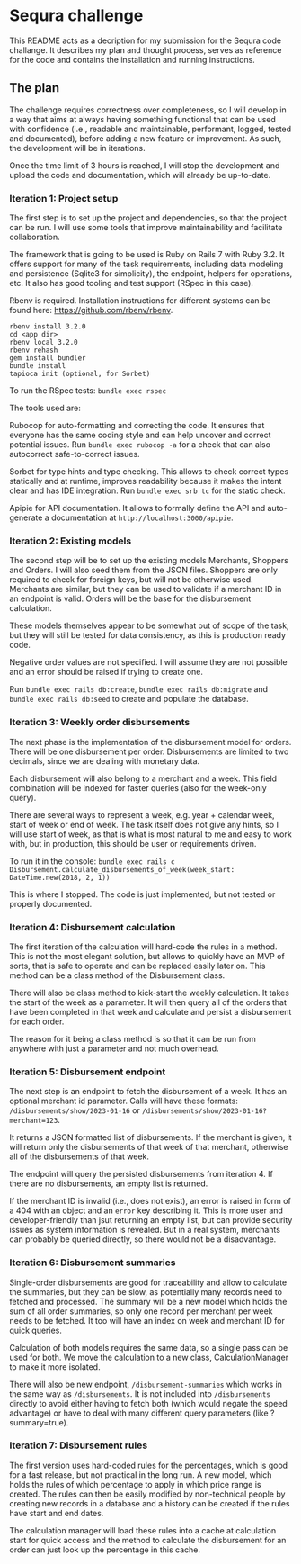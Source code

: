 # Sequra challenge

This README acts as a decription for my submission for the Sequra code challange. It describes my plan and thought process, serves as reference for the code and contains the installation and running instructions.

## The plan

The challenge requires correctness over completeness, so I will develop in a way that aims at always having something functional that can be used with confidence (i.e., readable and maintainable, performant, logged, tested and documented), before adding a new feature or improvement. As such, the development will be in iterations.

Once the time limit of 3 hours is reached, I will stop the development and upload the code and documentation, which will already be up-to-date.

### Iteration 1: Project setup

The first step is to set up the project and dependencies, so that the project can be run. I will use some tools that improve maintainability and facilitate collaboration.

The framework that is going to be used is Ruby on Rails 7 with Ruby 3.2. It offers support for many of the task requirements, including data modeling and persistence (Sqlite3 for simplicity), the endpoint, helpers for operations, etc. It also has good tooling and test support (RSpec in this case).

Rbenv is required. Installation instructions for different systems can be found here: https://github.com/rbenv/rbenv.
```
rbenv install 3.2.0
cd <app dir>
rbenv local 3.2.0
rbenv rehash
gem install bundler
bundle install
tapioca init (optional, for Sorbet)
```

To run the RSpec tests:
`bundle exec rspec`

The tools used are:

Rubocop for auto-formatting and correcting the code. It ensures that everyone has the same coding style and can help uncover and correct potential issues.
Run `bundle exec rubocop -a` for a check that can also autocorrect safe-to-correct issues.

Sorbet for type hints and type checking. This allows to check correct types statically and at runtime, improves readability because it makes the intent clear and has IDE integration.
Run `bundle exec srb tc` for the static check.

Apipie for API documentation. It allows to formally define the API and auto-generate a documentation at `http://localhost:3000/apipie`.

### Iteration 2: Existing models

The second step will be to set up the existing models Merchants, Shoppers and Orders. I will also seed them from the JSON files. Shoppers are only required to check for foreign keys, but will not be otherwise used. Merchants are similar, but they can be used to validate if a merchant ID in an endpoint is valid. Orders will be the base for the disbursement calculation.

These models themselves appear to be somewhat out of scope of the task, but they will still be tested for data consistency, as this is production ready code.

Negative order values are not specified. I will assume they are not possible and an error should be raised if trying to create one.

Run `bundle exec rails db:create`, `bundle exec rails db:migrate` and `bundle exec rails db:seed` to create and populate the database.

### Iteration 3: Weekly order disbursements

The next phase is the implementation of the disbursement model for orders. There will be one disbursement per order. Disbursements are limited to two decimals, since we are dealing with monetary data.

Each disbursement will also belong to a merchant and a week. This field combination will be indexed for faster queries (also for the week-only query).

There are several ways to represent a week, e.g. year + calendar week, start of week or end of week. The task itself does not give any hints, so I will use start of week, as that is what is most natural to me and easy to work with, but in production, this should be user or requirements driven.

To run it in the console:
`bundle exec rails c`
`Disbursement.calculate_disbursements_of_week(week_start: DateTime.new(2018, 2, 1))`

This is where I stopped. The code is just implemented, but not tested or properly documented.

### Iteration 4: Disbursement calculation

The first iteration of the calculation will hard-code the rules in a method. This is not the most elegant solution, but allows to quickly have an MVP of sorts, that is safe to operate and can be replaced easily later on. This method can be a class method of the Disbursement class.

There will also be class method to kick-start the weekly calculation. It takes the start of the week as a parameter. It will then query all of the orders that have been completed in that week and calculate and persist a disbursement for each order.

The reason for it being a class method is so that it can be run from anywhere with just a parameter and not much overhead.

### Iteration 5: Disbursement endpoint

The next step is an endpoint to fetch the disbursement of a week. It has an optional merchant id parameter. Calls will have these formats: `/disbursements/show/2023-01-16` or `/disbursements/show/2023-01-16?merchant=123`.

It returns a JSON formatted list of disbursements. If the merchant is given, it will return only the disbursements of that week of that merchant, otherwise all of the disbursements of that week.

The endpoint will query the persisted disbursements from iteration 4. If there are no disbursements, an empty list is returned.

If the merchant ID is invalid (i.e., does not exist), an error is raised in form of a 404 with an object and an `error` key describing it. This is more user and developer-friendly than jsut returning an empty list, but can provide security issues as system information is revealed. But in a real system, merchants can probably be queried directly, so there would not be a disadvantage.

### Iteration 6: Disbursement summaries

Single-order disbursements are good for traceability and allow to calculate the summaries, but they can be slow, as potentially many records need to fetched and processed. The summary will be a new model which holds the sum of all order summaries, so only one record per merchant per week needs to be fetched. It too will have an index on week and merchant ID for quick queries.

Calculation of both models requires the same data, so a single pass can be used for both. We move the calculation to a new class, CalculationManager to make it more isolated.

There will also be new endpoint, `/disbursement-summaries` which works in the same way as `/disbursements`. It is not included into `/disbursements` directly to avoid either having to fetch both (which would negate the speed advantage) or have to deal with many different query parameters (like ?summary=true).

### Iteration 7: Disbursement rules

The first version uses hard-coded rules for the percentages, which is good for a fast release, but not practical in the long run. A new model, which holds the rules of which percentage to apply in which price range is created. The rules can then be easily modified by non-technical people by creating new records in a database and a history can be created if the rules have start and end dates.

The calculation manager will load these rules into a cache at calculation start for quick access and the method to calculate the disbursement for an order can just look up the percentage in this cache.
